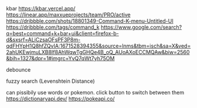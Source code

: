 kbar
https://kbar.vercel.app/
https://linear.app/maxxueprojects/team/PRO/active
https://dribbble.com/shots/18801349-Command-K-menu-Untitled-UI
https://dribbble.com/tags/command_k
https://www.google.com/search?q=best+command+k+bar+ui&client=firefox-b-d&sxsrf=ALiCzsaOFsPF3P8m-qdFHYpH1Q8hfZQvIA:1671528394355&source=lnms&tbm=isch&sa=X&ved=2ahUKEwjmuLXB8If8AhWqwTgGHQe4B_oQ_AUoAXoECCMQAw&biw=2560&bih=1327&dpr=1#imgrc=YvQ7qWt7yh75OM


debounce

fuzzy search (Levenshtein Distance)


can pissibily use words or pokemon. click button to switch between them
https://dictionaryapi.dev/
https://pokeapi.co/